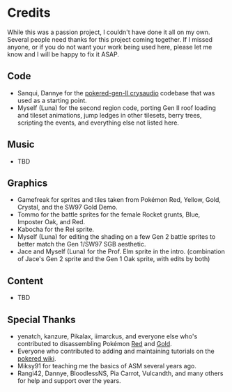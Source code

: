 # Credits

While this was a passion project, I couldn't have done it all on my own. Several people need thanks for this project coming together. If I missed anyone, or if you do not want your work being used here, please let me know and I will be happy to fix it ASAP.


## Code

* Sanqui, Dannye for the [pokered-gen-II crysaudio](https://github.com/dannye/pokered-gen-II/tree/crysaudio) codebase that was used as a starting point.
* Myself (Luna) for the second region code, porting Gen II roof loading and tileset animations, jump ledges in other tilesets, berry trees, scripting the events, and everything else not listed here.


## Music

* TBD


## Graphics

* Gamefreak for sprites and tiles taken from Pokémon Red, Yellow, Gold, Crystal, and the SW97 Gold Demo.
* Tommo for the battle sprites for the female Rocket grunts, Blue, Imposter Oak, and Red.
* Kabocha for the Rei sprite.
* Myself (Luna) for editing the shading on a few Gen 2 battle sprites to better match the Gen 1/SW97 SGB aesthetic.
* Jace and Myself (Luna) for the Prof. Elm sprite in the intro. (combination of Jace's Gen 2 sprite and the Gen 1 Oak sprite, with edits by both)


## Content

* TBD


## Special Thanks

* yenatch, kanzure, Pikalax, iimarckus, and everyone else who's contributed to disassembling Pokémon [Red](https://github.com/pret/pokered) and [Gold](https://github.com/pret/pokegold).
* Everyone who contributed to adding and maintaining tutorials on the [pokered wiki](https://github.com/pret/pokered/wiki/Tutorials).
* Miksy91 for teaching me the basics of ASM several years ago.
* Rangi42, Dannye, BloodlessNS, Pia Carrot, Vulcandth, and many others for help and support over the years.
